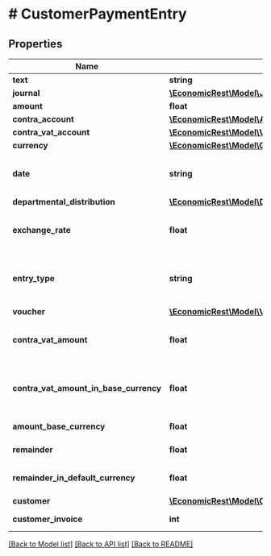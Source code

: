 # # CustomerPaymentEntry

## Properties

Name | Type | Description | Notes
------------ | ------------- | ------------- | -------------
**text** | **string** | Entry description. | [optional]
**journal** | [**\EconomicRest\Model\JournalHandler**](JournalHandler.md) |  | [optional]
**amount** | **float** |  | [optional]
**contra_account** | [**\EconomicRest\Model\AccountHandler**](AccountHandler.md) |  | [optional]
**contra_vat_account** | [**\EconomicRest\Model\VatCodeHandler**](VatCodeHandler.md) |  | [optional]
**currency** | [**\EconomicRest\Model\CurrencyHandler**](CurrencyHandler.md) |  | [optional]
**date** | **string** | Entry date. Format according to ISO-8601 (YYYY-MM-DD). | [optional]
**departmental_distribution** | [**\EconomicRest\Model\DepartmentalDistributionHandler**](DepartmentalDistributionHandler.md) |  | [optional]
**exchange_rate** | **float** | The exchange rate between the base currency and the invoice currency. | [optional]
**entry_type** | **string** | Type of the journal entry. This is automatically set to customerPayment. | [optional]
**voucher** | [**\EconomicRest\Model\VoucherHandler**](VoucherHandler.md) |  | [optional]
**contra_vat_amount** | **float** | The amount of VAT on the entry on the contra account. | [optional]
**contra_vat_amount_in_base_currency** | **float** | The amount of VAT on the entry on the contra account in base currency. | [optional]
**amount_base_currency** | **float** | The amount in base currency. | [optional]
**remainder** | **float** | Remaining amount to be paid. | [optional]
**remainder_in_default_currency** | **float** | Remaining amount to be paid in default currency. | [optional]
**customer** | [**\EconomicRest\Model\CustomerHandler**](CustomerHandler.md) |  | [optional]
**customer_invoice** | **int** | Customer invoice number. | [optional]

[[Back to Model list]](../../README.md#models) [[Back to API list]](../../README.md#endpoints) [[Back to README]](../../README.md)
